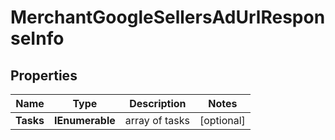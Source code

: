 # MerchantGoogleSellersAdUrlResponseInfo


## Properties

| Name | Type | Description | Notes |
|------------ | ------------- | ------------- | -------------|
**Tasks** | **IEnumerable<MerchantGoogleSellersAdUrlTaskInfo>** | array of tasks |[optional]|